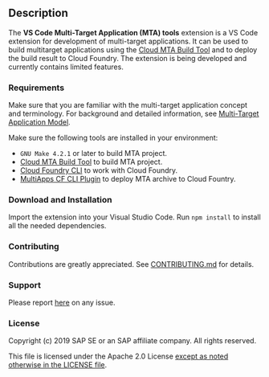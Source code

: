 ## Description

The **VS Code Multi-Target Application (MTA) tools** extension is a VS Code extension for development of multi-target applications.
It can be used to build multitarget applications using the [Cloud MTA Build Tool](https://github.com/SAP/cloud-mta-build-tool) and to deploy the build result to Cloud Foundry.
The extension is being developed and currently contains limited features.

### Requirements

Make sure that you are familiar with the multi-target application concept and terminology. For background and detailed information, see [Multi-Target Application Model](https://www.sap.com/documents/2016/06/e2f618e4-757c-0010-82c7-eda71af511fa.html).

Make sure the following tools are installed in your environment:

- `GNU Make 4.2.1` or later to build MTA project.
- [Cloud MTA Build Tool](https://github.com/SAP/cloud-mta-build-tool) to build MTA project.
- [Cloud Foundry CLI](https://github.com/cloudfoundry/cli) to work with Cloud Foundry.
- [MultiApps CF CLI Plugin](https://github.com/cloudfoundry-incubator/multiapps-cli-plugin) to deploy MTA archive to Cloud Fountry.

### Download and Installation

Import the extension into your Visual Studio Code.
Run `npm install` to install all the needed dependencies.

### Contributing

Contributions are greatly appreciated.
See [CONTRIBUTING.md](https://github.wdf.sap.corp/devx-wing/vscode-mta-tools/blob/master/.github/CONTRIBUTING.md) for details.

### Support

Please report [here](https://github.wdf.sap.corp/devx-wing/vscode-mta-tools/issues) on any issue.

### License

Copyright (c) 2019 SAP SE or an SAP affiliate company. All rights reserved.

This file is licensed under the Apache 2.0 License [except as noted otherwise in the LICENSE file](https://github.wdf.sap.corp/devx-wing/vscode-mta-tools/blob/master/LICENSE).
